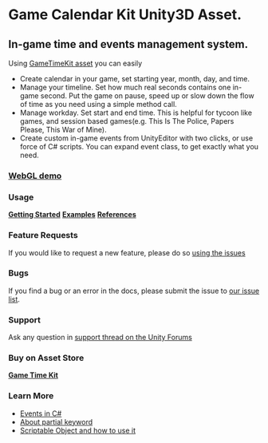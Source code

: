 # Game Calendar Kit Unity3D Asset. 
## In-game time and events management system.

Using [GameTimeKit asset](link) you can easily

* Create calendar in your game, set starting year, month, day, and time.
* Manage your timeline. Set how much real seconds contains one in-game second. Put the game on pause, speed up or slow down the flow of time as you need using a simple method call.
* Manage workday. Set start and end time. This is helpful for tycoon like games, and session based games(e.g. This Is The Police, Papers Please, This War of Mine).
* Create custom in-game events from UnityEditor with two clicks, or use force of C# scripts. You can expand event class, to get exactly what you need.

### [**WebGL demo**](https://gravideots.github.io/GameCalendarKit/)

### Usage
 [**Getting Started**](https://github.com/Gravideots/GameCalendarKit/wiki/GameCalendarKit-Unity-Asset#getting-started)
 [**Examples**](https://github.com/Gravideots/GameCalendarKit/wiki/GameCalendarKit-Unity-Asset#getting-started)
 [**References**](https://github.com/Gravideots/GameCalendarKit/wiki/GameCalendarKit-Unity-Asset#references)

### Feature Requests

If you would like to request a new feature, please do so [using the issues](https://github.com/Gravideots/GameCalendarKit/issues)

### Bugs

If you find a bug or an error in the docs, please submit the issue to [our issue list](https://github.com/Gravideots/GameCalendarKit/issues).

### Support 
Ask any question in [support thread on the Unity Forums](https://forum.unity3d.com/threads/game-time-kit.467990/) 

### Buy on Asset Store
[**Game Time Kit**](link)

### Learn More
  * [Events in C#](https://msdn.microsoft.com/en-us//library/edzehd2t(v=vs.110))
  * [About partial keyword](https://msdn.microsoft.com/en-us//library/wa80x488)
  * [Scriptable Object and how to use it](https://unity3d.com/ru/learn/tutorials/modules/beginner/live-training-archive/scriptable-objects)
